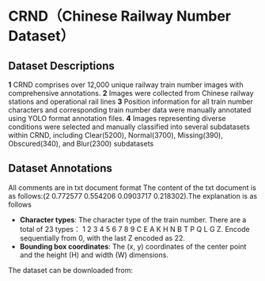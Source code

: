 # CRND（Chinese Railway Number Dataset）
## Dataset Descriptions
**1** CRND comprises over 12,000 unique railway train number images with comprehensive annotations.
**2** Images were collected from Chinese railway stations and operational rail lines
**3** Position information for all train number characters and corresponding train number data were manually annotated using YOLO format annotation files.
**4** Images representing diverse conditions were selected and manually classified into several subdatasets within CRND, including Clear(5200), Normal(3700), Missing(390), Obscured(340), and Blur(2300) subdatasets

## Dataset Annotations
All comments are in txt document format 
The content of the txt document is as follows:(2 0.772577 0.554206 0.0903717 0.218302).The explanation is as follows
- **Character types**: The character type of the train number. There are a total of 23 types： 1 2 3 4 5 6 7 8 9 C E A K H N B T P Q L G Z. Encode sequentially from 0, with the last Z encoded as 22.
- **Bounding box coordinates**: The (x, y) coordinates of the center point and the height (H) and width (W) dimensions.

The dataset can be downloaded from: 
